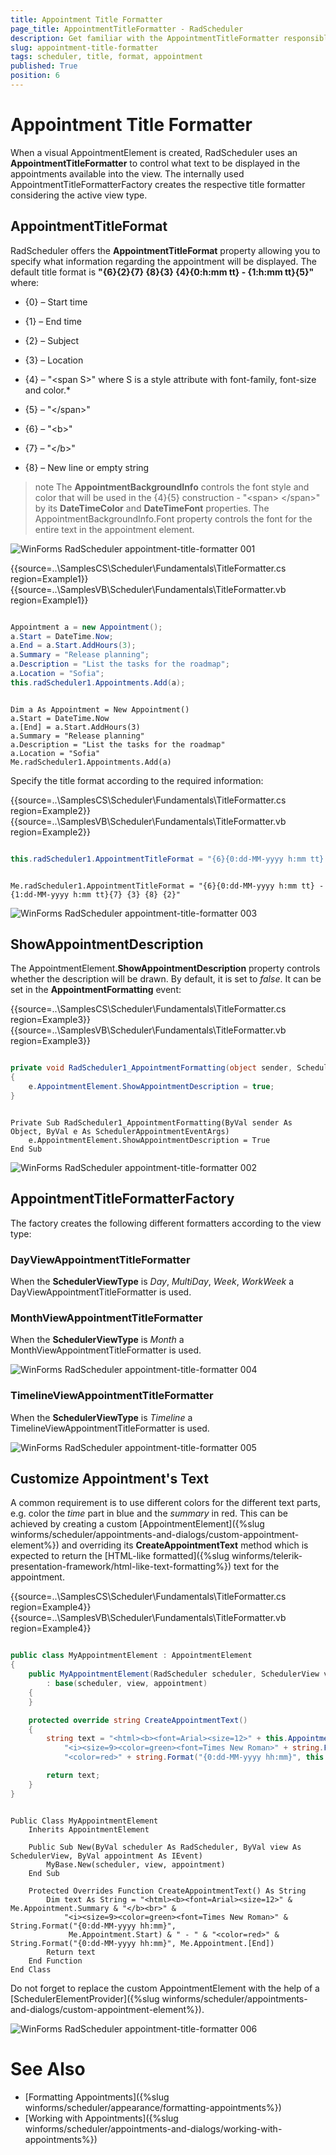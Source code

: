 ```yaml
---
title: Appointment Title Formatter
page_title: AppointmentTitleFormatter - RadScheduler
description: Get familiar with the AppointmentTitleFormatter responsible for the text displayed in the WinForm's Scheduler appointments.
slug: appointment-title-formatter
tags: scheduler, title, format, appointment
published: True
position: 6 
---
```


# Appointment Title Formatter

When a visual AppointmentElement is created, RadScheduler uses an **AppointmentTitleFormatter** to control what text to be displayed in the appointments available into the view. The internally used AppointmentTitleFormatterFactory creates the respective title formatter considering the active view type. 

## AppointmentTitleFormat

RadScheduler offers the **AppointmentTitleFormat** property allowing you to specify what information regarding the appointment will be displayed. The default title format is **"{6}{2}{7} {8}{3} {4}{0:h:mm tt} - {1:h:mm tt}{5}"** where:

* {0} – Start time

* {1} – End time

* {2} – Subject

* {3} – Location

* {4} – "&lt;span S&gt;" where S is a style attribute with font-family, font-size and color.* 

* {5} – "&lt;/span&gt;"

* {6} – "&lt;b&gt;"

* {7} – "&lt;/b&gt;"

* {8} – New line or empty string

>note The **AppointmentBackgroundInfo** controls the font style and color that will be used in the {4}{5} construction - "&lt;span&gt; &lt;/span&gt;" by its **DateTimeColor** and **DateTimeFont** properties.  The AppointmentBackgroundInfo.Font property controls the font for the entire text in the appointment element. 

![WinForms RadScheduler appointment-title-formatter 001](images/appointment-title-formatter001.png)

{{source=..\SamplesCS\Scheduler\Fundamentals\TitleFormatter.cs region=Example1}}
{{source=..\SamplesVB\Scheduler\Fundamentals\TitleFormatter.vb region=Example1}} 

````C#

Appointment a = new Appointment();
a.Start = DateTime.Now;
a.End = a.Start.AddHours(3);
a.Summary = "Release planning";
a.Description = "List the tasks for the roadmap";
a.Location = "Sofia";
this.radScheduler1.Appointments.Add(a);

````
````VB.NET

Dim a As Appointment = New Appointment()
a.Start = DateTime.Now
a.[End] = a.Start.AddHours(3)
a.Summary = "Release planning"
a.Description = "List the tasks for the roadmap"
a.Location = "Sofia"
Me.radScheduler1.Appointments.Add(a)

````

Specify the title format according to the required information:

{{source=..\SamplesCS\Scheduler\Fundamentals\TitleFormatter.cs region=Example2}}
{{source=..\SamplesVB\Scheduler\Fundamentals\TitleFormatter.vb region=Example2}} 

````C#

this.radScheduler1.AppointmentTitleFormat = "{6}{0:dd-MM-yyyy h:mm tt} - {1:dd-MM-yyyy h:mm tt}{7} {3} {8} {2}";

````
````VB.NET

Me.radScheduler1.AppointmentTitleFormat = "{6}{0:dd-MM-yyyy h:mm tt} - {1:dd-MM-yyyy h:mm tt}{7} {3} {8} {2}"

````

![WinForms RadScheduler appointment-title-formatter 003](images/appointment-title-formatter003.png)

## ShowAppointmentDescription

The AppointmentElement.**ShowAppointmentDescription** property controls whether the description will be drawn. By default, it is set to *false*. It can be set in the **AppointmentFormatting** event:

{{source=..\SamplesCS\Scheduler\Fundamentals\TitleFormatter.cs region=Example3}}
{{source=..\SamplesVB\Scheduler\Fundamentals\TitleFormatter.vb region=Example3}} 

````C#

private void RadScheduler1_AppointmentFormatting(object sender, SchedulerAppointmentEventArgs e)
{
    e.AppointmentElement.ShowAppointmentDescription = true;
} 

````
````VB.NET

Private Sub RadScheduler1_AppointmentFormatting(ByVal sender As Object, ByVal e As SchedulerAppointmentEventArgs)
    e.AppointmentElement.ShowAppointmentDescription = True
End Sub

````

![WinForms RadScheduler appointment-title-formatter 002](images/appointment-title-formatter002.png)

## AppointmentTitleFormatterFactory

The factory creates the following different formatters according to the view type:

### DayViewAppointmentTitleFormatter

When the **SchedulerViewType** is *Day*, *MultiDay*, *Week*, *WorkWeek* a DayViewAppointmentTitleFormatter is used. 

### MonthViewAppointmentTitleFormatter

When the **SchedulerViewType** is *Month* a MonthViewAppointmentTitleFormatter is used. 

![WinForms RadScheduler appointment-title-formatter 004](images/appointment-title-formatter004.png)

### TimelineViewAppointmentTitleFormatter

When the **SchedulerViewType** is *Timeline* a TimelineViewAppointmentTitleFormatter is used. 

![WinForms RadScheduler appointment-title-formatter 005](images/appointment-title-formatter005.png)

## Customize Appointment's Text

A common requirement is to use different colors for the different text parts, e.g. color the *time* part in blue and the *summary* in red. This can be achieved by creating a custom [AppointmentElement]({%slug winforms/scheduler/appointments-and-dialogs/custom-appointment-element%}) and overriding its **CreateAppointmentText** method which is expected to return the [HTML-like formatted]({%slug winforms/telerik-presentation-framework/html-like-text-formatting%}) text for the appointment.

{{source=..\SamplesCS\Scheduler\Fundamentals\TitleFormatter.cs region=Example4}}
{{source=..\SamplesVB\Scheduler\Fundamentals\TitleFormatter.vb region=Example4}} 

````C#

public class MyAppointmentElement : AppointmentElement
{
    public MyAppointmentElement(RadScheduler scheduler, SchedulerView view, IEvent appointment) 
        : base(scheduler, view, appointment)
    {
    }

    protected override string CreateAppointmentText()
    {
        string text = "<html><b><font=Arial><size=12>" + this.Appointment.Summary + "</b><br>" +
            "<i><size=9><color=green><font=Times New Roman>" + string.Format("{0:dd-MM-yyyy hh:mm}", this.Appointment.Start) + " - " +
            "<color=red>" + string.Format("{0:dd-MM-yyyy hh:mm}", this.Appointment.End);

        return text;
    }
}

````
````VB.NET

Public Class MyAppointmentElement
    Inherits AppointmentElement

    Public Sub New(ByVal scheduler As RadScheduler, ByVal view As SchedulerView, ByVal appointment As IEvent)
        MyBase.New(scheduler, view, appointment)
    End Sub

    Protected Overrides Function CreateAppointmentText() As String
        Dim text As String = "<html><b><font=Arial><size=12>" & Me.Appointment.Summary & "</b><br>" &
            "<i><size=9><color=green><font=Times New Roman>" & String.Format("{0:dd-MM-yyyy hh:mm}",
             Me.Appointment.Start) & " - " & "<color=red>" & String.Format("{0:dd-MM-yyyy hh:mm}", Me.Appointment.[End])
        Return text
    End Function
End Class

````

Do not forget to replace the custom AppointmentElement with the help of a [SchedulerElementProvider]({%slug winforms/scheduler/appointments-and-dialogs/custom-appointment-element%}).

![WinForms RadScheduler appointment-title-formatter 006](images/appointment-title-formatter006.png)

# See Also

* [Formatting Appointments]({%slug winforms/scheduler/appearance/formatting-appointments%})
* [Working with Appointments]({%slug winforms/scheduler/appointments-and-dialogs/working-with-appointments%}) 
